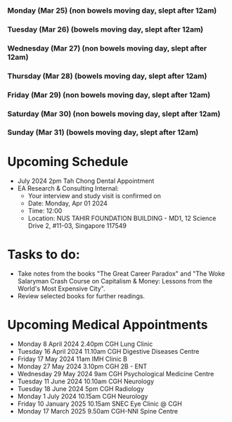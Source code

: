 ### Monday (Mar 25) (non bowels moving day, slept after 12am)


### Tuesday (Mar 26) (bowels moving day, slept after 12am)


### Wednesday (Mar 27) (non bowels moving day, slept after 12am)


### Thursday (Mar 28) (bowels moving day, slept after 12am)


### Friday (Mar 29) (non bowels moving day, slept after 12am)


### Saturday (Mar 30) (non bowels moving day, slept after 12am)


### Sunday (Mar 31) (bowels moving day, slept after 12am)




# Upcoming Schedule
- July 2024 2pm Tah Chong Dental Appointment
- EA Research & Consulting Internal:
    - Your interview and study visit is confirmed on
    - Date: Monday, Apr 01 2024
    - Time: 12:00
    - Location: NUS TAHIR FOUNDATION BUILDING - MD1, 12 Science Drive 2, #11-03, Singapore 117549 

# Tasks to do:
- Take notes from the books "The Great Career Paradox" and "The Woke Salaryman Crash Course on Capitalism & Money: Lessons from the World's Most Expensive City".
- Review selected books for further readings.

# Upcoming Medical Appointments
- Monday 8 April 2024 2.40pm CGH Lung Clinic
- Tuesday 16 April 2024 11.10am CGH Digestive Diseases Centre
- Friday 17 May 2024 11am IMH Clinic B
- Monday 27 May 2024 3.10pm CGH 2B - ENT
- Wednesday 29 May 2024 9am CGH Psychological Medicine Centre
- Tuesday 11 June 2024 10.10am CGH Neurology
- Tuesday 18 June 2024 5pm CGH Radiology
- Monday 1 July 2024 10.15am CGH Neurology
- Friday 10 January 2025 10.15am SNEC Eye Clinic @ CGH
- Monday 17 March 2025 9.50am CGH-NNI Spine Centre